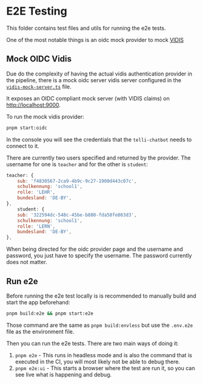 # E2E Testing

This folder contains test files and utils for running the e2e tests.

One of the most notable things is an oidc mock provider to mock [VIDIS](https://www.vidis.schule/)

## Mock OIDC Vidis

Due do the complexity of having the actual vidis authentication provider in the pipeline,
there is a mock oidc server vidis server configured in the [`vidis-mock-server.ts`](./vidis-mock-server.ts) file.

It exposes an OIDC compliant mock server (with VIDIS claims) on [http://localhost:9000](http://localhost:9000).

To run the mock vidis provider:

```sh
pnpm start:oidc
```

In the console you will see the credentials that the `telli-chatbot` needs to connect to it.

There are currently two users specified and returned by the provider. The username for one is `teacher` and for the other is `student`:

```js
teacher: {
    sub: 'f4830567-2ca9-4b9c-9c27-1900d443c07c',
    schulkennung: 'school1',
    rolle: 'LEHR',
    bundesland: 'DE-BY',
},
    student: {
    sub: '322594dc-548c-45be-b880-fda58fe863d3',
    schulkennung: 'school1',
    rolle: 'LERN',
    bundesland: 'DE-BY',
},
```

When being directed for the oidc provider page and the username and password, you just have to specify the username. The password currently does not matter.

## Run e2e

Before running the e2e test locally is is recommended to manually build and start the app beforehand:

```sh
pnpm build:e2e && pnpm start:e2e
```

Those command are the same as `pnpm build:envless` but use the `.env.e2e` file as the environment file.

Then you can run the e2e tests. There are two main ways of doing it:

1. `pnpm e2e` - This runs in headless mode and is also the command that is executed in the CI, you will most likely not be able to debug there.
2. `pnpm e2e:ui` - This starts a browser where the test are run it, so you can see live what is happening and debug.
